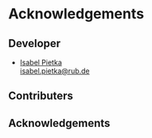 # Acknowledgements

## Developer

-   [Isabel
    Pietka](https://bit.ly/2XhuaGQ)  
    isabel.pietka@rub.de

## Contributers



## Acknowledgements



